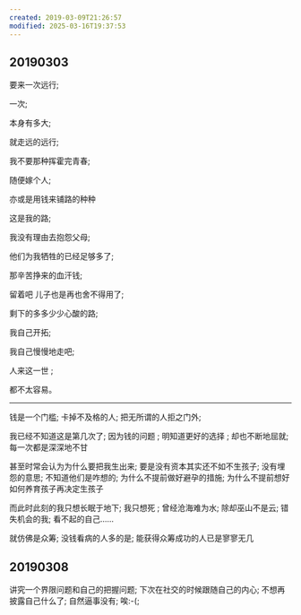 ```yaml
---
created: 2019-03-09T21:26:57
modified: 2025-03-16T19:37:53
---
```

## 20190303

要来一次远行;

一次;

本身有多大;

就走远的远行;

我不要那种挥霍完青春;

随便嫁个人;

亦或是用钱来铺路的种种

这是我的路;

我没有理由去抱怨父母;

他们为我牺牲的已经足够多了;

那辛苦挣来的血汗钱;

留着吧 儿子也是再也舍不得用了;

剩下的多多少少心酸的路;

我自己开拓;

我自己慢慢地走吧;

人来这一世 ;

都不太容易。

---

钱是一个门槛; 卡掉不及格的人; 把无所谓的人拒之门外;

我已经不知道这是第几次了; 因为钱的问题 ; 明知道更好的选择 ; 却也不断地屈就; 每一次都是深深地不甘

甚至时常会认为为什么要把我生出来; 要是没有资本其实还不如不生孩子; 没有埋怨的意思; 不知道他们是咋想的; 为什么不提前做好避孕的措施; 为什么不提前想好如何养育孩子再决定生孩子

而此时此刻的我只想长眠于地下; 我只想死 ; 曾经沧海难为水; 除却巫山不是云; 错失机会的我; 看不起的自己......

就仿佛是众筹; 没钱看病的人多的是; 能获得众筹成功的人已是寥寥无几

## 20190308

讲究一个界限问题和自己的把握问题; 下次在社交的时候跟随自己的内心; 不想再披露自己什么了; 自然逼事没有; 唉:-(;
